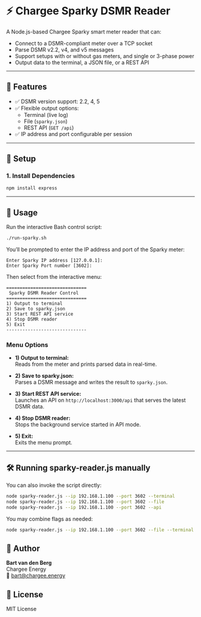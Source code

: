 # ⚡ Chargee Sparky DSMR Reader

A Node.js-based Chargee Sparky smart meter reader that can:

- Connect to a DSMR-compliant meter over a TCP socket
- Parse DSMR v2.2, v4, and v5 messages
- Support setups with or without gas meters, and single or 3-phase power
- Output data to the terminal, a JSON file, or a REST API

---

## 🚀 Features

- ✅ DSMR version support: 2.2, 4, 5
- ✅ Flexible output options:
    - Terminal (live log)
    - File (`sparky.json`)
    - REST API (`GET /api`)
- ✅ IP address and port configurable per session

---

## 🔧 Setup

### 1. Install Dependencies

```bash
npm install express
```

---

## 🧪 Usage

Run the interactive Bash control script:

```bash
./run-sparky.sh
```

You’ll be prompted to enter the IP address and port of the Sparky meter:

```
Enter Sparky IP address [127.0.0.1]:
Enter Sparky Port number [3602]:
```

Then select from the interactive menu:

```
==============================
 Sparky DSMR Reader Control
==============================
1) Output to terminal
2) Save to sparky.json
3) Start REST API service
4) Stop DSMR reader
5) Exit
------------------------------
```

### Menu Options

- **1) Output to terminal:**  
  Reads from the meter and prints parsed data in real-time.

- **2) Save to sparky.json:**  
  Parses a DSMR message and writes the result to `sparky.json`.

- **3) Start REST API service:**  
  Launches an API on `http://localhost:3000/api` that serves the latest DSMR data.

- **4) Stop DSMR reader:**  
  Stops the background service started in API mode.

- **5) Exit:**  
  Exits the menu prompt.

---

## 🛠 Running sparky-reader.js manually

You can also invoke the script directly:

```bash
node sparky-reader.js --ip 192.168.1.100 --port 3602 --terminal
node sparky-reader.js --ip 192.168.1.100 --port 3602 --file
node sparky-reader.js --ip 192.168.1.100 --port 3602 --api
```

You may combine flags as needed:

```bash
node sparky-reader.js --ip 192.168.1.100 --port 3602 --file --terminal --api
```

## 👤 Author

**Bart van den Berg**  
Chargee Energy  
📧 bart@chargee.energy

## 📄 License

MIT License
